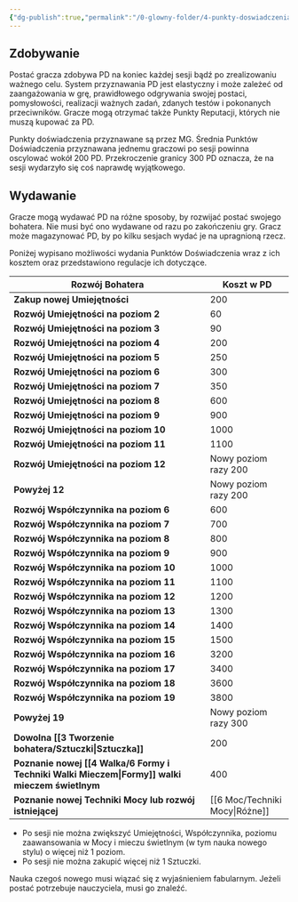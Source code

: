 ```yaml
---
{"dg-publish":true,"permalink":"/0-glowny-folder/4-punkty-doswiadczenia/","dgPassFrontmatter":true}
---
```


## Zdobywanie

Postać gracza zdobywa PD na koniec każdej sesji bądź po zrealizowaniu ważnego celu. System przyznawania PD jest elastyczny i może zależeć od zaangażowania w grę, prawidłowego odgrywania swojej postaci, pomysłowości, realizacji ważnych zadań, zdanych testów i pokonanych przeciwników. Gracze mogą otrzymać także Punkty Reputacji, których nie muszą kupować za PD.

Punkty doświadczenia przyznawane są przez MG. Średnia Punktów Doświadczenia przyznawana jednemu graczowi po sesji powinna oscylować wokół 200 PD. Przekroczenie granicy 300 PD oznacza, że na sesji wydarzyło się coś naprawdę wyjątkowego.

## Wydawanie

Gracze mogą wydawać PD na różne sposoby, by rozwijać postać swojego bohatera. Nie musi być ono wydawane od razu po zakończeniu gry. Gracz może magazynować PD, by po kilku sesjach wydać je na upragnioną rzecz.

Poniżej wypisano możliwości wydania Punktów Doświadczenia wraz z ich kosztem oraz przedstawiono regulacje ich dotyczące.

| **Rozwój Bohatera**                                                                    | **Koszt w PD**           |
| -------------------------------------------------------------------------------------- | ------------------------ |
| **Zakup nowej Umiejętności**                                                           | 200                      |
| **Rozwój Umiejętności na poziom 2**                                                    | 60                       |
| **Rozwój Umiejętności na poziom 3**                                                    | 90                       |
| **Rozwój Umiejętności na poziom 4**                                                    | 200                      |
| **Rozwój Umiejętności na poziom 5**                                                    | 250                      |
| **Rozwój Umiejętności na poziom 6**                                                    | 300                      |
| **Rozwój Umiejętności na poziom 7**                                                    | 350                      |
| **Rozwój Umiejętności na poziom 8**                                                    | 600                      |
| **Rozwój Umiejętności na poziom 9**                                                    | 900                      |
| **Rozwój Umiejętności na poziom 10**                                                   | 1000                     |
| **Rozwój Umiejętności na poziom 11**                                                   | 1100                     |
| **Rozwój Umiejętności na poziom 12**                                                   | Nowy poziom razy 200     |
| **Powyżej 12**                                                                         | Nowy poziom razy 200     |
| **Rozwój Współczynnika na poziom 6**                                                   | 600                      |
| **Rozwój Współczynnika na poziom 7**                                                   | 700                      |
| **Rozwój Współczynnika na poziom 8**                                                   | 800                      |
| **Rozwój Współczynnika na poziom 9**                                                   | 900                      |
| **Rozwój Współczynnika na poziom 10**                                                  | 1000                     |
| **Rozwój Współczynnika na poziom 11**                                                  | 1100                     |
| **Rozwój Współczynnika na poziom 12**                                                  | 1200                     |
| **Rozwój Współczynnika na poziom 13**                                                  | 1300                     |
| **Rozwój Współczynnika na poziom 14**                                                  | 1400                     |
| **Rozwój Współczynnika na poziom 15**                                                  | 1500                     |
| **Rozwój Współczynnika na poziom 16**                                                  | 3200                     |
| **Rozwój Współczynnika na poziom 17**                                                  | 3400                     |
| **Rozwój Współczynnika na poziom 18**                                                  | 3600                     |
| **Rozwój Współczynnika na poziom 19**                                                  | 3800                     |
| **Powyżej 19**                                                                         | Nowy poziom razy 300     |
| **Dowolna [[3 Tworzenie bohatera/Sztuczki\|Sztuczka]]**                                                     | 200                      |
| **Poznanie nowej [[4 Walka/6 Formy i Techniki Walki Mieczem\|Formy]] walki mieczem świetlnym** | 400                      |
| **Poznanie nowej Techniki Mocy lub rozwój istniejącej**                                | [[6 Moc/Techniki Mocy\|Różne]] |
- Po sesji nie można zwiększyć Umiejętności, Współczynnika, poziomu zaawansowania w Mocy i mieczu świetlnym (w tym nauka nowego stylu) o więcej niż 1 poziom.
- Po sesji nie można zakupić więcej niż 1 Sztuczki.

Nauka czegoś nowego musi wiązać się z wyjaśnieniem fabularnym. Jeżeli postać potrzebuje nauczyciela, musi go znaleźć.
